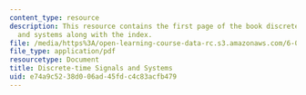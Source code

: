 ```yaml
---
content_type: resource
description: This resource contains the first page of the book discrete-time signals
  and systems along with the index.
file: /media/https%3A/open-learning-course-data-rc.s3.amazonaws.com/6-003-signals-and-systems-fall-2011/e74a9c5238d006ad45fdc4c83acfb479_MIT6_003F11_front.pdf
file_type: application/pdf
resourcetype: Document
title: Discrete-time Signals and Systems
uid: e74a9c52-38d0-06ad-45fd-c4c83acfb479
---
```

